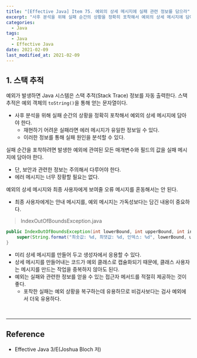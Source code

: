 ```yaml
---
title: "[Effective Java] Item 75. 예외의 상세 메시지에 실패 관련 정보를 담으라"
excerpt: "사후 분석을 위해 실패 순간의 상황을 정확히 포착해서 예외의 상세 메시지에 담아야 한다."
categories:
  - Java
tags:
  - Java
  - Effective Java
date: 2021-02-09
last_modified_at: 2021-02-09
---
```


## 1. 스택 추적

예외가 발생하면 Java 시스템은 스택 추적(Stack Trace) 정보를 자동 출력한다. 스택 추적은 예외 객체의 ``toString()``을 통해 얻는 문자열이다.

* 사후 분석을 위해 실패 순간의 상황을 정확히 포착해서 예외의 상세 메시지에 담아야 한다.
  * 재현하기 어려운 실패라면 에러 메시지가 유일한 정보일 수 있다.
  * 이러한 정보를 통해 실패 원인을 분석할 수 있다.

실패 순간을 포착하려면 발생한 예외에 관여된 모든 매개변수와 필드의 값을 실패 메시지에 담아야 한다.

* 단, 보안과 관련한 정보는 주의해서 다루어야 한다.
* 에러 메시지는 너무 장황할 필요는 없다.

예외의 상세 메시지와 최종 사용자에게 보여줄 오류 메시지를 혼동해서는 안 된다.

* 최종 사용자에게는 안내 메시지를, 예외 메시지는 가독성보다는 담긴 내용이 중요하다.

> IndexOutOfBoundsException.java

```java
public IndexOutOfBoundsException(int lowerBound, int upperBound, int index) {
    super(String.format("최솟값: %d, 최댓값: %d, 인덱스: %d", lowerBound, upperBound, index));
}
```

* 미리 상세 메시지를 만들어 두고 생성자에서 응용할 수 있다.
* 상세 메시지를 만들어내는 코드가 예외 클래스로 캡슐화되기 때문에, 클래스 사용자는 메시지를 만드는 작업을 중복하지 않아도 된다.
* 예외는 실패와 관련한 정보를 얻을 수 있는 접근자 메서드를 적절히 제공하는 것이 좋다.
  * 포착한 실패는 예외 상황을 복구하는데 유용하므로 비검사보다는 검사 예외에서 더욱 유용하다.

<br>

---

## Reference

* Effective Java 3/E(Joshua Bloch 저)
